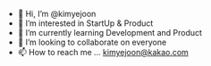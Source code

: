 - 👋 Hi, I’m @kimyejoon
- 👀 I’m interested in StartUp & Product
- 🌱 I’m currently learning Development and Product
- 💞️ I’m looking to collaborate on everyone
- 📫 How to reach me ... kimyejoon@kakao.com

<!---
kimyejoon/kimyejoon is a ✨ special ✨ repository because its `README.md` (this file) appears on your GitHub profile.
You can click the Preview link to take a look at your changes.
--->
